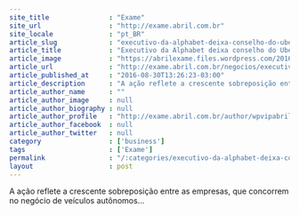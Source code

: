 ```yaml
---
site_title               : "Exame"
site_url                 : "http://exame.abril.com.br"
site_locale              : "pt_BR"
article_slug             : "executivo-da-alphabet-deixa-conselho-do-uber"
article_title            : "Executivo da Alphabet deixa conselho do Uber"
article_image            : "https://abrilexame.files.wordpress.com/2016/09/size_960_16_9_google-e-uber1.jpg?quality=70&strip=all&w=960"
article_url              : "http://exame.abril.com.br/negocios/executivo-da-alphabet-deixa-conselho-do-uber/"
article_published_at     : "2016-08-30T13:26:23-03:00"
article_description      : "A ação reflete a crescente sobreposição entre as empresas, que concorrem no negócio de veículos autônomos..."
article_author_name      : ""
article_author_image     : null
article_author_biography : null
article_author_profile   : "http://exame.abril.com.br/author/wpvipabril/"
article_author_facebook  : null
article_author_twitter   : null
category                 : ['business']
tags                     : ['Exame']
permalink                : "/:categories/executivo-da-alphabet-deixa-conselho-do-uber/"
layout                   : post
---
```


A ação reflete a crescente sobreposição entre as empresas, que concorrem no negócio de veículos autônomos...
